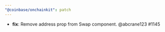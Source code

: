 ```yaml
---
"@coinbase/onchainkit": patch
---
```


- **fix**: Remove address prop from Swap component. @abcrane123 #1145
